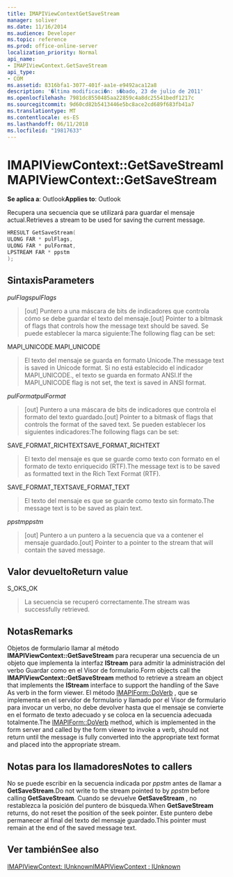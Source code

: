 ```yaml
---
title: IMAPIViewContextGetSaveStream
manager: soliver
ms.date: 11/16/2014
ms.audience: Developer
ms.topic: reference
ms.prod: office-online-server
localization_priority: Normal
api_name:
- IMAPIViewContext.GetSaveStream
api_type:
- COM
ms.assetid: 8316bfa1-3077-401f-aa1e-e9492aca12a8
description: '�ltima modificaci�n: s�bado, 23 de julio de 2011'
ms.openlocfilehash: 7981dc8550485aa22859c4a8dc25541bedf1217c
ms.sourcegitcommit: 9d60cd82b5413446e5bc8ace2cd689f683fb41a7
ms.translationtype: MT
ms.contentlocale: es-ES
ms.lasthandoff: 06/11/2018
ms.locfileid: "19817633"
---
```

# <a name="imapiviewcontextgetsavestream"></a><span data-ttu-id="6b7bf-103">IMAPIViewContext::GetSaveStream</span><span class="sxs-lookup"><span data-stu-id="6b7bf-103">IMAPIViewContext::GetSaveStream</span></span>

  
  
<span data-ttu-id="6b7bf-104">**Se aplica a**: Outlook</span><span class="sxs-lookup"><span data-stu-id="6b7bf-104">**Applies to**: Outlook</span></span> 
  
<span data-ttu-id="6b7bf-105">Recupera una secuencia que se utilizará para guardar el mensaje actual.</span><span class="sxs-lookup"><span data-stu-id="6b7bf-105">Retrieves a stream to be used for saving the current message.</span></span>
  
```cpp
HRESULT GetSaveStream(
ULONG FAR * pulFlags,
ULONG FAR * pulFormat,
LPSTREAM FAR * ppstm
);
```

## <a name="parameters"></a><span data-ttu-id="6b7bf-106">Sintaxis</span><span class="sxs-lookup"><span data-stu-id="6b7bf-106">Parameters</span></span>

 <span data-ttu-id="6b7bf-107">_pulFlags_</span><span class="sxs-lookup"><span data-stu-id="6b7bf-107">_pulFlags_</span></span>
  
> <span data-ttu-id="6b7bf-108">[out] Puntero a una máscara de bits de indicadores que controla cómo se debe guardar el texto del mensaje.</span><span class="sxs-lookup"><span data-stu-id="6b7bf-108">[out] Pointer to a bitmask of flags that controls how the message text should be saved.</span></span> <span data-ttu-id="6b7bf-109">Se puede establecer la marca siguiente:</span><span class="sxs-lookup"><span data-stu-id="6b7bf-109">The following flag can be set:</span></span>
    
<span data-ttu-id="6b7bf-110">MAPI_UNICODE.</span><span class="sxs-lookup"><span data-stu-id="6b7bf-110">MAPI_UNICODE</span></span> 
  
> <span data-ttu-id="6b7bf-111">El texto del mensaje se guarda en formato Unicode.</span><span class="sxs-lookup"><span data-stu-id="6b7bf-111">The message text is saved in Unicode format.</span></span> <span data-ttu-id="6b7bf-112">Si no está establecido el indicador MAPI_UNICODE., el texto se guarda en formato ANSI.</span><span class="sxs-lookup"><span data-stu-id="6b7bf-112">If the MAPI_UNICODE flag is not set, the text is saved in ANSI format.</span></span>
    
 <span data-ttu-id="6b7bf-113">_pulFormat_</span><span class="sxs-lookup"><span data-stu-id="6b7bf-113">_pulFormat_</span></span>
  
> <span data-ttu-id="6b7bf-114">[out] Puntero a una máscara de bits de indicadores que controla el formato del texto guardado.</span><span class="sxs-lookup"><span data-stu-id="6b7bf-114">[out] Pointer to a bitmask of flags that controls the format of the saved text.</span></span> <span data-ttu-id="6b7bf-115">Se pueden establecer los siguientes indicadores:</span><span class="sxs-lookup"><span data-stu-id="6b7bf-115">The following flags can be set:</span></span>
    
<span data-ttu-id="6b7bf-116">SAVE_FORMAT_RICHTEXT</span><span class="sxs-lookup"><span data-stu-id="6b7bf-116">SAVE_FORMAT_RICHTEXT</span></span> 
  
> <span data-ttu-id="6b7bf-117">El texto del mensaje es que se guarde como texto con formato en el formato de texto enriquecido (RTF).</span><span class="sxs-lookup"><span data-stu-id="6b7bf-117">The message text is to be saved as formatted text in the Rich Text Format (RTF).</span></span> 
    
<span data-ttu-id="6b7bf-118">SAVE_FORMAT_TEXT</span><span class="sxs-lookup"><span data-stu-id="6b7bf-118">SAVE_FORMAT_TEXT</span></span> 
  
> <span data-ttu-id="6b7bf-119">El texto del mensaje es que se guarde como texto sin formato.</span><span class="sxs-lookup"><span data-stu-id="6b7bf-119">The message text is to be saved as plain text.</span></span> 
    
 <span data-ttu-id="6b7bf-120">_ppstm_</span><span class="sxs-lookup"><span data-stu-id="6b7bf-120">_ppstm_</span></span>
  
> <span data-ttu-id="6b7bf-121">[out] Puntero a un puntero a la secuencia que va a contener el mensaje guardado.</span><span class="sxs-lookup"><span data-stu-id="6b7bf-121">[out] Pointer to a pointer to the stream that will contain the saved message.</span></span>
    
## <a name="return-value"></a><span data-ttu-id="6b7bf-122">Valor devuelto</span><span class="sxs-lookup"><span data-stu-id="6b7bf-122">Return value</span></span>

<span data-ttu-id="6b7bf-123">S_OK</span><span class="sxs-lookup"><span data-stu-id="6b7bf-123">S_OK</span></span> 
  
> <span data-ttu-id="6b7bf-124">La secuencia se recuperó correctamente.</span><span class="sxs-lookup"><span data-stu-id="6b7bf-124">The stream was successfully retrieved.</span></span>
    
## <a name="remarks"></a><span data-ttu-id="6b7bf-125">Notas</span><span class="sxs-lookup"><span data-stu-id="6b7bf-125">Remarks</span></span>

<span data-ttu-id="6b7bf-126">Objetos de formulario llamar al método **IMAPIViewContext::GetSaveStream** para recuperar una secuencia de un objeto que implementa la interfaz **IStream** para admitir la administración del verbo Guardar como en el Visor de formulario.</span><span class="sxs-lookup"><span data-stu-id="6b7bf-126">Form objects call the **IMAPIViewContext::GetSaveStream** method to retrieve a stream an object that implements the **IStream** interface to support the handling of the Save As verb in the form viewer.</span></span> <span data-ttu-id="6b7bf-127">El método [IMAPIForm::DoVerb](imapiform-doverb.md) , que se implementa en el servidor de formulario y llamado por el Visor de formulario para invocar un verbo, no debe devolver hasta que el mensaje se convierte en el formato de texto adecuado y se coloca en la secuencia adecuada totalmente.</span><span class="sxs-lookup"><span data-stu-id="6b7bf-127">The [IMAPIForm::DoVerb](imapiform-doverb.md) method, which is implemented in the form server and called by the form viewer to invoke a verb, should not return until the message is fully converted into the appropriate text format and placed into the appropriate stream.</span></span> 
  
## <a name="notes-to-callers"></a><span data-ttu-id="6b7bf-128">Notas para los llamadores</span><span class="sxs-lookup"><span data-stu-id="6b7bf-128">Notes to callers</span></span>

<span data-ttu-id="6b7bf-129">No se puede escribir en la secuencia indicada por _ppstm_ antes de llamar a **GetSaveStream**.</span><span class="sxs-lookup"><span data-stu-id="6b7bf-129">Do not write to the stream pointed to by  _ppstm_ before calling **GetSaveStream**.</span></span> <span data-ttu-id="6b7bf-130">Cuando se devuelve **GetSaveStream** , no restablezca la posición del puntero de búsqueda.</span><span class="sxs-lookup"><span data-stu-id="6b7bf-130">When **GetSaveStream** returns, do not reset the position of the seek pointer.</span></span> <span data-ttu-id="6b7bf-131">Este puntero debe permanecer al final del texto del mensaje guardado.</span><span class="sxs-lookup"><span data-stu-id="6b7bf-131">This pointer must remain at the end of the saved message text.</span></span> 
  
## <a name="see-also"></a><span data-ttu-id="6b7bf-132">Ver también</span><span class="sxs-lookup"><span data-stu-id="6b7bf-132">See also</span></span>



[<span data-ttu-id="6b7bf-133">IMAPIViewContext: IUnknown</span><span class="sxs-lookup"><span data-stu-id="6b7bf-133">IMAPIViewContext : IUnknown</span></span>](imapiviewcontextiunknown.md)

